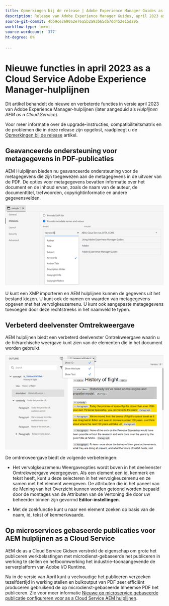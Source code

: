 ```yaml
---
title: Opmerkingen bij de release | Adobe Experience Manager Guides as a Cloud Service, release april 2023
description: Release van Adobe Experience Manager Guides, april 2023 as a Cloud Service
source-git-commit: 4bb9ce2690a2e76a5b2a93b65db7dd452e15d295
workflow-type: tm+mt
source-wordcount: '377'
ht-degree: 0%

---
```


# Nieuwe functies in april 2023 as a Cloud Service Adobe Experience Manager-hulplijnen

Dit artikel behandelt de nieuwe en verbeterde functies in versie april 2023 van Adobe Experience Manager-hulplijnen (later aangeduid als *Hulplijnen AEM as a Cloud Service*).

Voor meer informatie over de upgrade-instructies, compatibiliteitsmatrix en de problemen die in deze release zijn opgelost, raadpleegt u de [Opmerkingen bij de release](release-notes-2023.4.0.md) artikel.

## Geavanceerde ondersteuning voor metagegevens in PDF-publicaties

AEM Hulplijnen bieden nu geavanceerde ondersteuning voor de metagegevens die zijn toegewezen aan de metagegevens in de uitvoer van de PDF. De opties voor metagegevens bevatten informatie over het document en de inhoud ervan, zoals de naam van de auteur, de documenttitel, trefwoorden, copyrightinformatie en andere gegevensvelden.

<img src="assets/pdf-metadata.png" alt=" native PDF-metagegevens">

U kunt een XMP importeren en AEM hulplijnen kunnen de gegevens uit het bestand kiezen. U kunt ook de namen en waarden van metagegevens opgeven met het vervolgkeuzemenu. U kunt ook aangepaste metagegevens toevoegen door deze rechtstreeks in het naamveld te typen.


## Verbeterd deelvenster Omtrekweergave

AEM hulplijnen biedt een verbeterd deelvenster Omtrekweergave waarin u de hiërarchische weergave kunt zien van de elementen die in het document worden gebruikt.

<img src="assets/select-element-content-outline-view_cs.png" alt=" native PDF-metagegevens">

De omtrekweergave biedt de volgende verbeteringen:

* Het vervolgkeuzemenu Weergaveopties wordt boven in het deelvenster Omtrekweergave weergegeven. Als een element een id, kenmerk en tekst heeft, kunt u deze selecteren in het vervolgkeuzemenu en ze samen met het element weergeven. De attributen die in het paneel van de Mening van het Overzicht kunnen worden getoond worden bepaald door de montages van de Attributen van de Vertoning die door uw beheerder binnen zijn gevormd **Editor-instellingen**.

* Met de zoekfunctie kunt u naar een element zoeken op basis van de naam, id, tekst of kenmerkwaarde.


## Op microservices gebaseerde publicaties voor AEM hulplijnen as a Cloud Service

AEM de as a Cloud Service Gidsen verstrekt de eigenschap om grote het publiceren werkbelastingen met microdienst-gebaseerde het publiceren in werking te stellen en hefboomwerking het industrie-toonaangevende de serverplatform van Adobe I/O Runtime.

Nu in de versie van April kunt u veelvoudige het publiceren verzoeken tezelfdertijd in werking stellen en bulkoutput van PDF zeer efficiënt produceren gebruikend de op microdienst-gebaseerde Inheemse PDF het publiceren.
Zie voor meer informatie [Nieuwe op microservice gebaseerde publicatie configureren voor as a Cloud Service AEM hulplijnen](../knowledge-base/publishing/configure-microservices.md).

